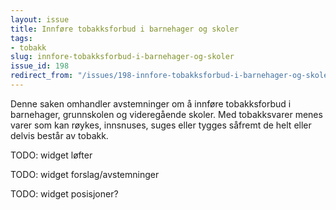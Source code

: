 ```yaml
---
layout: issue
title: Innføre tobakksforbud i barnehager og skoler
tags:
- tobakk
slug: innfore-tobakksforbud-i-barnehager-og-skoler
issue_id: 198
redirect_from: "/issues/198-innfore-tobakksforbud-i-barnehager-og-skoler"
---
```


Denne saken omhandler avstemninger om å innføre tobakksforbud i barnehager, grunnskolen og videregående skoler. Med tobakksvarer menes varer som kan røykes, innsnuses, suges eller tygges såfremt de helt eller delvis består av tobakk.

TODO: widget løfter

TODO: widget forslag/avstemninger

TODO: widget posisjoner?

